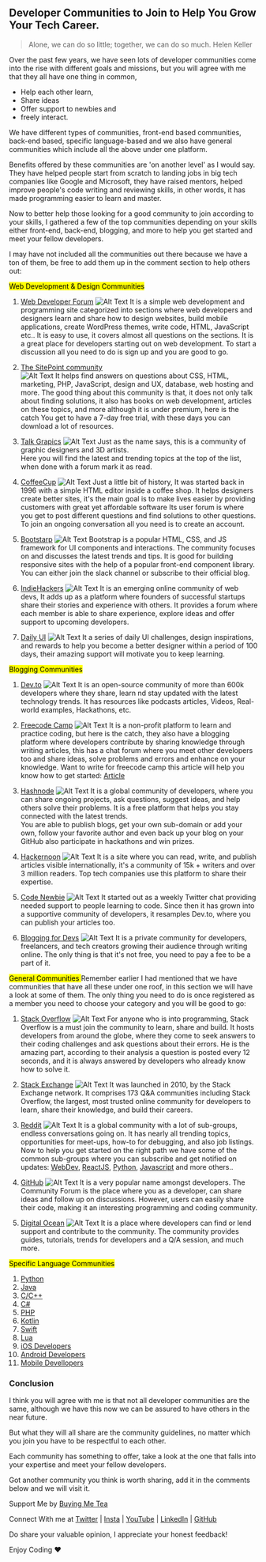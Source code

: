 ## Developer Communities to Join to Help You Grow Your Tech Career.

> Alone, we can do so little; together, we can do so much. 
                      Helen Keller 

Over the past few years, we have seen lots of developer communities come into the rise with different goals and missions, but you will agree with me that they all have one thing in common, 
* Help each other learn,
* Share ideas
* Offer support to newbies and
* freely interact.  

We have different types of communities, front-end based communities, back-end based, specific language-based and we also have general communities which include all the above under one platform.  

Benefits offered by these communities are 'on another level' as I would say. They have helped people start from scratch to landing jobs in big tech companies like Google and Microsoft, they have raised mentors, helped improve people's code writing and reviewing skills, in other words, it has made programming easier to learn and master. 

Now to better help those looking for a good community to join according to your skills, I gathered a few of the top communities depending on your skills either front-end, back-end, blogging, and more to help you get started and meet your fellow developers. 

I may have not included all the communities out there because we have a ton of them, be free to add them up in the comment section to help others out: 

<mark> Web Development & Design Communities </mark> 
1. [Web Developer Forum](https://www.webdeveloper.com/)
![Alt Text](https://dev-to-uploads.s3.amazonaws.com/uploads/articles/inr0xpcff1za6moc0fsg.png) 
It is a simple web development and programming site categorized into sections where web developers and designers learn and share how to design websites, build mobile applications, create WordPress themes, write code, HTML, JavaScript etc.. 
It is easy to use, it covers almost all questions on the sections. It is a great place for developers starting out on web development. 
To start a discussion all you need to do is sign up and you are good to go.  

1. [The SitePoint community](https://www.sitepoint.com/community/)  
![Alt Text](https://dev-to-uploads.s3.amazonaws.com/uploads/articles/wwmzu7mp8e7hnjbuejki.png) 
It helps find answers on questions about CSS, HTML, marketing, PHP, JavaScript, design and UX, database, web hosting and more.
The good thing about this community is that, it does not only talk about finding solutions, it also has books on web development, articles on these topics, and more although it is under premium, here is the catch You get to have a 7-day free trial, with these days you can download a lot of resources. 

1. [Talk Grapics](https://www.talkgraphics.com/) 
![Alt Text](https://dev-to-uploads.s3.amazonaws.com/uploads/articles/vywunnkt6xjynf4gjhzx.png) 
Just as the name says, this is a community of graphic designers and 3D artists.  
Here you will find the latest and trending topics at the top of the list, when done with a forum mark it as read. 

1. [CoffeeCup](https://www.coffeecup.com/forums/) 
![Alt Text](https://dev-to-uploads.s3.amazonaws.com/uploads/articles/12b3uo1i2154kf86qugm.png) 
Just a little bit of history, It was started back in 1996 with a simple HTML editor inside a coffee shop. 
It helps designers create better sites, it's the main goal is to make lives easier by providing customers with great yet affordable software 
Its user forum is where you get to post different questions and find solutions to other questions. To join an ongoing conversation all you need is to create an account. 

1. [Bootstarp](https://bootstrap-slack.herokuapp.com/) 
![Alt Text](https://dev-to-uploads.s3.amazonaws.com/uploads/articles/rpfzx4qs60hq9pyjf2wx.png) 
Bootstrap is a popular HTML, CSS, and JS framework for UI components and interactions. The community focuses on and discusses the latest trends and tips. 
It is good for building responsive sites with the help of a popular front-end component library. 
You can either join the slack channel or subscribe to their official blog. 

1. [IndieHackers](https://www.indiehackers.com/) 
![Alt Text](https://dev-to-uploads.s3.amazonaws.com/uploads/articles/m2ww81ifob22vecvo7jx.png) 
It is an emerging online community of web devs, It adds up as a platform where founders of successful startups share their stories and experience with others. 
It provides a forum where each member is able to share experience, explore ideas and offer support to upcoming developers. 

1. [Daily UI](https://www.dailyui.co/) 
![Alt Text](https://dev-to-uploads.s3.amazonaws.com/uploads/articles/oonrvk6xxxjuwrswt9y5.png) 
It a series of daily UI challenges, design inspirations, and rewards to help you become a better designer within a period of 100 days, their amazing support will motivate you to keep learning.

<mark> Blogging Communities </mark> 
1. [Dev.to](https://dev.to/) 
![Alt Text](https://dev-to-uploads.s3.amazonaws.com/uploads/articles/jg6j15e4p0sjlvos18od.PNG) 
It is an open-source community of more than 600k developers where they share, learn nd stay updated with the latest technology trends. It has resources like podcasts articles, Videos, Real-world examples, Hackathons, etc. 

1. [Freecode Camp](https://www.freecodecamp.org/news) 
![Alt Text](https://dev-to-uploads.s3.amazonaws.com/uploads/articles/cof79ebwkdybsbo73dnb.png) 
It is a non-profit platform to learn and practice coding, but here is the catch, they also have a blogging platform where developers contribute by sharing knowledge through writing articles, this has a chat forum where you meet other developers too and share ideas, solve problems and errors and enhance on your knowledge. 
Want to write for freecode camp this article will help you know how to get started: [Article](https://www.freecodecamp.org/news/how-to-write-for-freecodecamp/) 

1. [Hashnode](https://hashnode.com/) 
![Alt Text](https://dev-to-uploads.s3.amazonaws.com/uploads/articles/k1of28yk5ew5shv2tvf9.PNG) 
It is a global community of developers, where you can share ongoing projects, ask questions, suggest ideas, and help others solve their problems. It is a free platform that helps you stay connected with the latest trends.  
You are able to publish blogs, get your own sub-domain or add your own, follow your favorite author and even back up your blog on your GitHub also participate in hackathons and win prizes. 

1. [Hackernoon](https://hackernoon.com/) 
![Alt Text](https://dev-to-uploads.s3.amazonaws.com/uploads/articles/ttyn4jjittp9f512jp2a.PNG)
It is a site where you can read, write, and publish articles visible internationally, it's a community of 15k + writers and over 3 million readers. 
Top tech companies use this platform to share their expertise. 

1. [Code Newbie](https://www.codenewbie.org/) 
![Alt Text](https://dev-to-uploads.s3.amazonaws.com/uploads/articles/ghpe2gu5p3w3upp4vsxq.PNG) 
It started out as a weekly Twitter chat providing needed support to people learning to code. Since then it has grown into a supportive community of developers, it resamples Dev.to, where you can publish your articles too. 

1. [Blogging for Devs](https://bloggingfordevs.com/) 
![Alt Text](https://dev-to-uploads.s3.amazonaws.com/uploads/articles/baod3tst912vvcs1eir6.png) 
It is a private community for developers, freelancers, and tech creators growing their audience through writing online. The only thing is that it's not free, you need to pay a fee to be a part of it. 


<mark> General Communities </mark> 
Remember earlier I had mentioned that we have communities that have all these under one roof, in this section we will have a look at some of them. 
The only thing you need to do is once registered as a member you need to choose your category and you will be good to go: 

1. [Stack Overflow](https://stackoverflow.com/)
![Alt Text](https://dev-to-uploads.s3.amazonaws.com/uploads/articles/ev4i8f0ewemzez8qb3o0.png) 
For anyone who is into programming, Stack Overflow is a must join the community to learn, share and build. 
It hosts developers from around the globe, where they come to seek answers to their coding challenges and ask questions about their errors. 
He is the amazing part, according to their analysis a question is posted every 12 seconds, and it is always answered by developers who already know how to solve it. 

1. [Stack Exchange](https://stackexchange.com/) 
![Alt Text](https://dev-to-uploads.s3.amazonaws.com/uploads/articles/ciffc9a0mr8ly5lj65j2.png) 
It was launched in 2010, by the Stack Exchange network.
It comprises 173 Q&A communities including Stack Overflow, the largest, most trusted online community for developers to learn, share their knowledge, and build their careers. 

1. [Reddit](https://www.reddit.com/) 
![Alt Text](https://dev-to-uploads.s3.amazonaws.com/uploads/articles/7i3tws3j89k8ffk0ypw7.png) 
It is a global community with a lot of sub-groups, endless conversations going on. 
It has nearly all trending topics, opportunities for meet-ups, how-to for debugging, and also job listings. 
Now to help you get started on the right path we have some of the common sub-groups where you can subscribe and get notified on updates: 
[WebDev](https://www.reddit.com/r/webdev), [ReactJS](https://www.reddit.com/r/reactjs), [Python](https://www.reddit.com/r/Python/), [Javascript](https://thehiveindex.com/communities/r-javascript/) and more others.. 

1. [GitHub](https://github.com/) 
![Alt Text](https://dev-to-uploads.s3.amazonaws.com/uploads/articles/co4lv80q3ldlapkl8j0m.PNG) 
It is a very popular name amongst developers. The Community Forum is the place where you as a developer, can share ideas and follow up on discussions. 
However, users can easily share their code, making it an interesting programming and coding community. 

1. [Digital Ocean](https://www.digitalocean.com/community) 
![Alt Text](https://dev-to-uploads.s3.amazonaws.com/uploads/articles/j6eu5ovxrtb1nwjpbd5d.png) 
It is a place where developers can find or lend support and contribute to the community. The community provides guides, tutorials, trends for developers and a Q/A session, and much more.
 

<mark> Specific Language Communities</mark> 
1. [Python](https://www.python.org/community/) 
1. [Java](https://www.oracle.com/java/technologies/javacommunity.html) 
1. [C/C++](https://cppalliance.org/#:~:text=Empower%20The%20C%2B%2B%20Community&text=C%2B%2B%20is%20not%20only%20popular,language%20that%20anyone%20can%20learn.&text=Evolves%20C%2B%2B%20through%20expertly%20maintained,programming%20community%20and%20educational%20env) 
1. [C#](https://csharpforums.net/) 
1. [PHP](https://phpcommunity.org/) 
1. [Kotlin](https://kotlinlang.org/community/) 
1. [Swift](https://swift.org/community/#communication) 
1. [Lua](https://www.lua.org/community.html) 
1. [iOS Developers](https://thehiveindex.com/communities/ios-developers/) 
1. [Android Developers](https://thehiveindex.com/communities/android-united/) 
1. [Mobile Devellopers](https://forum.xda-developers.com/?ref=thehiveindex) 
 

### Conclusion 
I think you will agree with me is that not all developer communities are the same, although we have this now we can be assured to have others in the near future. 

But what they will all share are the community guidelines, no matter which you join you have to be respectful to each other. 

Each community has something to offer, take a look at the one that falls into your expertise and meet your fellow developers. 

Got another community you think is worth sharing, add it in the comments below and we will visit it. 


Support Me by [Buying Me Tea](https://www.buymeacoffee.com/lary)

Connect With me at [Twitter](https://twitter.com/larymak1) | [Insta](https://www.instagram.com/nextgencoders/) | [YouTube](https://www.youtube.com/channel/UCrT1ARRZfLOuf6nc_97eXEg) | [LinkedIn](https://www.linkedin.com/in/hillary-nyakundi)  | [GitHub](https://github.com/larymak)

Do share your valuable opinion, I appreciate your honest feedback!  

Enjoy Coding ❤

